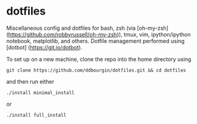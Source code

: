 # dotfiles

Miscellaneous config and dotfiles for bash, zsh (via [oh-my-zsh]
(https://github.com/robbyrussell/oh-my-zsh)), tmux, vim, ipython/ipython
notebook, matplotlib, and others. Dotfile management performed using [dotbot]
(https://git.io/dotbot).

To set up on a new machine, clone the repo into the home directory using 
```
git clone https://github.com/ddbourgin/dotfiles.git && cd dotfiles
```
and then run either 
```
./install minimal_install
``` 
or 
```
./install full_install
```
